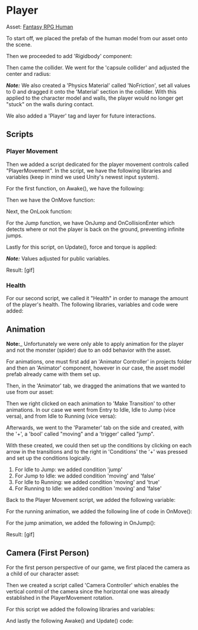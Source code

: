 # Player
Asset: [Fantasy RPG Human](https://assetstore.unity.com/packages/3d/characters/humanoids/humans/free-modular-character-fantasy-rpg-human-male-228952)

To start off, we placed the prefab of the human model from our asset onto the scene.

Then we proceeded to add 'Rigidbody' component:

Then came the collider. We went for the 'capsule collider' and adjusted the center and radius:

___Note:___ We also created a 'Physics Material' called 'NoFriction', set all values to 0 and dragged it onto the 'Material' section in the collider. With this applied to the character model and walls, the player would no longer get "stuck" on the walls during contact. 

We also added a 'Player' tag and layer for future interactions.

## Scripts
### Player Movement
Then we added a script dedicated for the player movement controls called "PlayerMovement". In the script, we have the following libraries and variables (keep in mind we used Unity's newest input system).

For the first function, on Awake(), we have the following:

Then we have the OnMove function:

Next, the OnLook function:

For the Jump function, we have OnJump and OnCollisionEnter which detects where or not the player is back on the ground, preventing infinite jumps.

Lastly for this script, on Update(), force and torque is applied:

___Note:___ Values adjusted for public variables.

Result:
[gif]

### Health
For our second script, we called it "Health" in order to manage the amount of the player's health. The following libraries, variables and code were added:

## Animation
__Note:___ Unfortunately we were only able to apply animation for the player and not the monster (spider) due to an odd behavior with the asset.

For animations, one must first add an 'Animator Controller' in projects folder and then an 'Animator' component, however in our case, the asset model prefab already came with them set up.

Then, in the 'Animator' tab, we dragged the animations that we wanted to use from our asset:

Then we right clicked on each animation to 'Make Transition' to other animations. In our case we went from Entry to Idle, Idle to Jump (vice versa), and from Idle to Running (vice versa):

Afterwards, we went to the 'Parameter' tab on the side and created, with the '+', a 'bool' called "moving" and a 'trigger' called "jump".

With these created, we could then set up the conditions by clicking on each arrow in the transitions and to the right in 'Conditions' the '+' was pressed and set up the conditions logically.

1. For Idle to Jump: we added condition 'jump'
2. For Jump to Idle: we added condition 'moving' and 'false'
3. For Idle to Running: we added condition 'moving' and 'true'
4. For Running to Idle: we added condition 'moving' and 'false'

Back to the Player Movement script, we added the following variable:

For the running animation, we added the following line of code in OnMove():

For the jump animation, we added the following in OnJump():

Result:
[gif]

## Camera (First Person)
For the first person perspective of our game, we first placed the camera as a child of our character asset:

Then we created a script called 'Camera Controller' which enables the vertical control of the camera since the horizontal one was already established in the PlayerMovement rotation.

For this script we added the following libraries and variables:

And lastly the following Awake() and Update() code:
